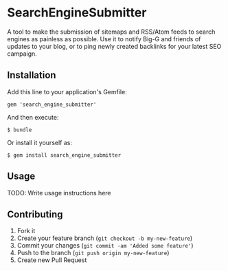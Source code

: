 # SearchEngineSubmitter

A tool to make the submission of sitemaps and RSS/Atom feeds to search engines as painless as possible. Use it to notify Big-G and friends of updates to your blog, or to ping newly created backlinks for your latest SEO campaign.

## Installation

Add this line to your application's Gemfile:

    gem 'search_engine_submitter'

And then execute:

    $ bundle

Or install it yourself as:

    $ gem install search_engine_submitter

## Usage

TODO: Write usage instructions here

## Contributing

1. Fork it
2. Create your feature branch (`git checkout -b my-new-feature`)
3. Commit your changes (`git commit -am 'Added some feature'`)
4. Push to the branch (`git push origin my-new-feature`)
5. Create new Pull Request

